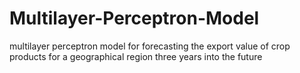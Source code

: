# Multilayer-Perceptron-Model
multilayer perceptron model for forecasting the export value of crop products for a geographical region three years into the future 
